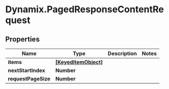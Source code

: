 # Dynamix.PagedResponseContentRequest

## Properties
Name | Type | Description | Notes
------------ | ------------- | ------------- | -------------
**items** | [**[KeyedItemObject]**](KeyedItemObject.md) |  | 
**nextStartIndex** | **Number** |  | 
**requestPageSize** | **Number** |  | 


